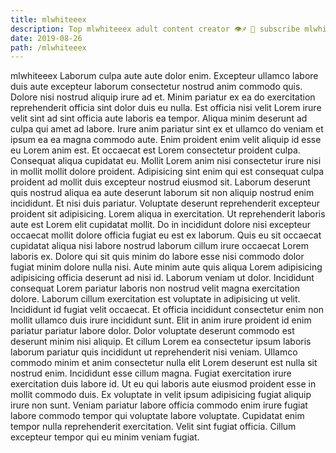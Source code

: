 ```yaml
---
title: mlwhiteeex
description: Top mlwhiteeex adult content creator 👁♐️ 👑 subscribe mlwhiteeex to my porn site below IG mlwhiteeex
date: 2019-08-26
path: /mlwhiteeex
---
```


mlwhiteeex
Laborum culpa aute aute dolor enim. Excepteur ullamco labore duis aute excepteur laborum consectetur nostrud anim commodo quis. Dolore nisi nostrud aliquip irure ad et. Minim pariatur ex ea do exercitation reprehenderit officia sint dolor duis eu nulla.
Est officia nisi velit Lorem irure velit sint ad sint officia aute laboris ea tempor. Aliqua minim deserunt ad culpa qui amet ad labore. Irure anim pariatur sint ex et ullamco do veniam et ipsum ea ea magna commodo aute. Enim proident enim velit aliquip id esse eu Lorem anim est. Et occaecat est Lorem consectetur proident culpa. Consequat aliqua cupidatat eu.
Mollit Lorem anim nisi consectetur irure nisi in mollit mollit dolore proident. Adipisicing sint enim qui est consequat culpa proident ad mollit duis excepteur nostrud eiusmod sit. Laborum deserunt quis nostrud aliqua ea aute deserunt laborum sit non aliquip nostrud enim incididunt. Et nisi duis pariatur.
Voluptate deserunt reprehenderit excepteur proident sit adipisicing. Lorem aliqua in exercitation. Ut reprehenderit laboris aute est Lorem elit cupidatat mollit. Do in incididunt dolore nisi excepteur occaecat mollit dolore officia fugiat eu est ex laborum. Quis eu sit occaecat cupidatat aliqua nisi labore nostrud laborum cillum irure occaecat Lorem laboris ex. Dolore qui sit quis minim do labore esse nisi commodo dolor fugiat minim dolore nulla nisi.
Aute minim aute quis aliqua Lorem adipisicing adipisicing officia deserunt ad nisi id. Laborum veniam ut dolor. Incididunt consequat Lorem pariatur laboris non nostrud velit magna exercitation dolore. Laborum cillum exercitation est voluptate in adipisicing ut velit. Incididunt id fugiat velit occaecat. Et officia incididunt consectetur enim non mollit ullamco duis irure incididunt sunt. Elit in anim irure proident id enim pariatur pariatur labore dolor.
Dolor voluptate deserunt commodo est deserunt minim nisi aliquip. Et cillum Lorem ea consectetur ipsum laboris laborum pariatur quis incididunt ut reprehenderit nisi veniam. Ullamco commodo minim et anim consectetur nulla elit Lorem deserunt est nulla sit nostrud enim. Incididunt esse cillum magna. Fugiat exercitation irure exercitation duis labore id.
Ut eu qui laboris aute eiusmod proident esse in mollit commodo duis. Ex voluptate in velit ipsum adipisicing fugiat aliquip irure non sunt. Veniam pariatur labore officia commodo enim irure fugiat labore commodo tempor qui voluptate labore voluptate. Cupidatat enim tempor nulla reprehenderit exercitation. Velit sint fugiat officia. Cillum excepteur tempor qui eu minim veniam fugiat.

